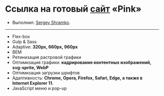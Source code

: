 # Ссылка на готовый [сайт](https://shramkoweb.github.io/Pink/) «Pink»

* Выполнил: [Sergey Shramko](https://htmlacademy.ru/profile/id852139).
***
- Flex-box
- Gulp & Sass
- Adaptive: **320px, 660px, 960px**
- BEM
- Ретинизация растровой графики 
- Оптимизация графики: **кадрирование контентных изображений, svg-sprite, WebP**
- Оптимизация загрузки шрифтов
- Адаптивность: **Chrome, Opera, Firefox, Safari, Edge, а также в Internet Explorer 11.**
- JavaScript меню и pop-up

